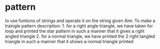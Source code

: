 # pattern
to use funtions of strings and operate it on the string given
Aim: To make a traingle pattern
description: 1. for a right angle triangle, we have taken for loop and printed the star pattern in such a manner that it gives a right angled triangle
2. for a normal triangle, we have printed the 2 right tangled triangle in such a manner that it shows a normal triangle printed
